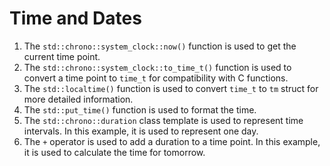 # Time and Dates
1. The `std::chrono::system_clock::now()` function is used to get the current time point.
2. The `std::chrono::system_clock::to_time_t()` function is used to convert a time point to `time_t` for compatibility with C functions.
3. The `std::localtime()` function is used to convert `time_t` to `tm` struct for more detailed information.
4. The `std::put_time()` function is used to format the time.
5. The `std::chrono::duration` class template is used to represent time intervals. In this example, it is used to represent one day.
6. The `+` operator is used to add a duration to a time point. In this example, it is used to calculate the time for tomorrow.